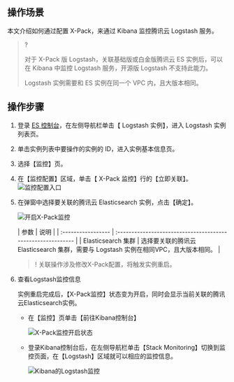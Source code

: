 ## 操作场景

本文介绍如何通过配置 X-Pack，来通过 Kibana 监控腾讯云 Logstash 服务。

>? 
>
>对于 X-Pack 版 Logstash，关联基础版或白金版腾讯云 ES 实例后，可以在 Kibana 中监控 Logstash 服务，开源版 Logstash 不支持此能力。
>
>Logstash 实例需要和 ES 实例在同一个 VPC 内，且大版本相同。

## 操作步骤

1. 登录 [ES 控制台](https://console.cloud.tencent.com/es)，在左侧导航栏单击【 Logstash 实例】，进入 Logstash 实例列表页。

2. 单击实例列表中要操作的实例的 ID，进入实例基本信息页。

3. 选择【监控】页。

4. 在【监控配置】区域，单击【 X-Pack 监控】行的【立即关联】。
![监控配置入口](https://main.qcloudimg.com/raw/cd16963053f206fee81cccfddeee183f.png)

5. 在弹窗中选择要关联的腾讯云 Elasticsearch 实例，点击【确定】。

   ![开启X-Pack监控](https://main.qcloudimg.com/raw/153355efb853b1d14f31fa601040a9a7.png)

   | 参数               | 说明                                                         |
| :----------------- | :----------------------------------------------------------- |
   | Elasticsearch 集群 | 选择要关联的腾讯云 Elasticsearch 集群，需要与 Logstash 实例在相同VPC，且大版本相同。 |
   
   > ! 关联操作涉及修改X-Pack配置，将触发实例重启。
   
8. 查看Logstash监控信息

   实例重启完成后，【X-Pack监控】状态变为开启，同时会显示当前关联的腾讯云Elasticsearch实例。

   - 在【监控】页单击【前往Kibana控制台】

      ![X-Pack监控开启状态](https://main.qcloudimg.com/raw/56b99fac12cfd5c8cddeddb1f6b27e7b.png)

   - 登录Kibana控制台后，在左侧导航栏单击【Stack Monitoring】切换到监控页面，在【Logstash】区域就可以相应的监控信息。

      ![Kibana的Logstash监控](https://main.qcloudimg.com/raw/9ed80ffa85fb661624607ebb9f47be72.png)